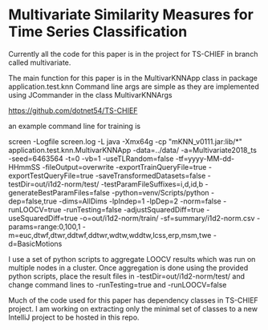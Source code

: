 # Multivariate Similarity Measures for Time Series Classification

Currently all the code for this paper is in the project for TS-CHIEF in branch called multivariate.


The main function for this paper is in the MultivarKNNApp class in package application.test.knn
Command line args are simple as they are implemented using JCommander in the class MultivarKNNArgs


https://github.com/dotnet54/TS-CHIEF


an example command line for training is

screen -Logfile screen.log -L java -Xmx64g -cp "mKNN_v0111.jar:lib/*" application.test.knn.MultivarKNNApp -data=../data/ -a=Multivariate2018_ts -seed=6463564 -t=0 -vb=1 -useTLRandom=false -tf=yyyy-MM-dd-HHmmSS -fileOutput=overwrite -exportTrainQueryFile=true -exportTestQueryFile=true -saveTransformedDatasets=false -testDir=out/i1d2-norm/test/ -testParamFileSuffixes=i,d,id,b -generateBestParamFiles=false -python=venv/Scripts/python -dep=false,true -dims=AllDims -lpIndep=1 -lpDep=2 -norm=false -runLOOCV=true -runTesting=false -adjustSquaredDiff=true -useSquaredDiff=true -o=out/i1d2-norm/train/ -sf=summary/i1d2-norm.csv -params=range:0,100,1 -m=euc,dtwf,dtwr,ddtwf,ddtwr,wdtw,wddtw,lcss,erp,msm,twe -d=BasicMotions

I use a set of python scripts to aggregate LOOCV results which was run on multiple nodes in a cluster. 
Once aggregation is done using the provided python scripts, place the result files in -testDir=out/i1d2-norm/test/ and change command lines to -runTesting=true and -runLOOCV=false 

Much of the code used for this paper has dependency classes in TS-CHIEF project.
I am working on extracting only the minimal set of classes to a new IntelliJ project to be hosted in this repo.
